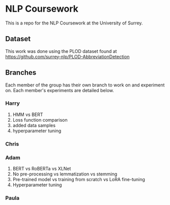 # NLP Coursework

This is a repo for the NLP Coursework at the University of Surrey.

## Dataset

This work was done using the PLOD dataset found at https://github.com/surrey-nlp/PLOD-AbbreviationDetection

## Branches

Each member of the group has their own branch to work on and experiment on. Each member's experiments are detailed below.

### Harry

1. HMM vs BERT
2. Loss function comparison
3. added data samples
4. hyperparameter tuning

### Chris

### Adam
1. BERT vs RoBERTa vs XLNet
2. No pre-processing vs lemmatization vs stemming
3. Pre-trained model vs training from scratch vs LoRA fine-tuning
4. Hyperparameter tuning

### Paula
